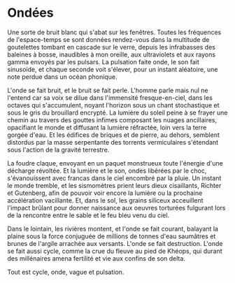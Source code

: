 # Ondées

Une sorte de bruit blanc qui s'abat sur les fenêtres. Toutes les fréquences de l'espace-temps se sont données rendez-vous dans la multitude de goutelettes tombant en cascade sur le verre, depuis les infrabasses des baleines à bosse, inaudibles à mon oreille, aux ultraviolets et aux rayons gamma envoyés par les pulsars. La pulsation faite onde, le son fait sinusoïde, et chaque seconde voit s'élever, pour un instant aléatoire, une note perdue dans un océan phonique. 

L'onde se fait bruit, et le bruit se fait perle. L'homme parle mais nul ne l'entend car sa voix se dilue dans l'immensité fresque-en-ciel, dans les octaves qui s'accumulent, noyant l'horizon sous un chant stochastique et sous le gris du brouillard encrypté. La lumière du soleil peine à se frayer une chemin au travers des gouttes infimes composant les nuages ancillaires, opacifiant le monde et diffusant la lumière réfractée, loin vers la terre gorgée d'eau. Et les édifices de briques et de pierre, au dehors, semblent distordus par la masse serpentante des torrents vermiculaires s'étendant sous l'action de la gravité terrestre. 

La foudre claque, envoyant en un paquet monstrueux toute l'énergie d'une décharge révoltée. Et la lumière et le son, ondes libérées par le choc, s'évanouissent avec francas dans le ciel encombré par la pluie. Un instant le monde tremble, et les sismomètres prient leurs dieux cisaillants, Richter et Gutenberg, afin de pouvoir voir encore la lumière ou la prochaine accélération vacillante. Et, dans le sol, les grains siliceux acceuillent l'impact brûlant pour donner naissance aux oeuvres torturées fulgurant lors de la rencontre entre le sable et le feu bleu venu du ciel. 

Dans le lointain, les rivières montent, et l'onde se fait courant, balayant la plaine sous la force conjuguée de millions de tonnes d'eau saumâtres et brunes de l'argile arrachée aux versants. L'onde se fait destruction. L'onde se fait aussi cycle, comme la crue du fleuve au pied de Khéops, qui durant des millénaires amena fertilité et vie aux confins de son delta. 

Tout est cycle, onde, vague et pulsation.